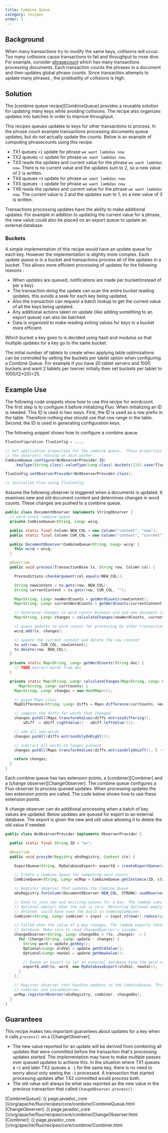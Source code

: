 ```yaml
---
title: Combine Queue
category: recipes
order: 1
---
```


## Background

When many transactions try to modify the same keys, collisions will occur.  Too many collisions
cause transactions to fail and throughput to nose dive.  For example, consider [phrasecount]
which has many transactions processing documents.  Each transaction counts the phrases in a document
and then updates global phrase counts.  Since transaction attempts to update many phrases
, the probbaility of collisions is high.

## Solution

The [combine queue recipe][CombineQueue] provides a reusable solution for updating many keys while
avoiding collisions.  The recipe also organizes updates into batches in order to improve throughput.

This recipes queues updates to keys for other transactions to process. In the phrase count example
transactions processing documents queue updates, but do not actually update the counts.  Below is an
example of computing phrasecounts using this recipe.

 * TX1 queues `+1` update  for phrase `we want lambdas now`
 * TX2 queues `+1` update  for phrase `we want lambdas now`
 * TX3 reads the updates and current value for the phrase `we want lambdas now`.  There is no current value and the updates sum to 2, so a new value of 2 is written.
 * TX4 queues `+2` update  for phrase `we want lambdas now`
 * TX5 queues `-1` update  for phrase `we want lambdas now`
 * TX6 reads the updates and current value for the phrase `we want lambdas now`.  The current value is 2 and the updates sum to 1, so a new value of 3 is written.

Transactions processing updates have the ability to make additional updates.
For example in addition to updating the current value for a phrase, the new
value could also be placed on an export queue to update an external database.

### Buckets

A simple implementation of this recipe would have an update queue for each key.  However the
implementation is slightly more complex.  Each update queue is in a bucket and transactions process
all of the updates in a bucket.  This allows more efficient processing of updates for the following
reasons :

 * When updates are queued, notifications are made per bucket(instead of per a key).
 * The transaction doing the update can scan the entire bucket reading updates, this avoids a seek for each key being updated.
 * Also the transaction can request a batch lookup to get the current value of all the keys being updated.
 * Any additional actions taken on update (like adding something to an export queue) can also be batched.
 * Data is organized to make reading exiting values for keys in a bucket more efficient.

Which bucket a key goes to is decided using hash and modulus so that multiple updates for a key go
to the same bucket.

The initial number of tablets to create when applying table optimizations can be controlled by
setting the buckets per tablet option when configuring a Combine Queue.  For example if you
have 20 tablet servers and 1000 buckets and want 2 tablets per tserver initially then set buckets
per tablet to 1000/(2*20)=25.

## Example Use

The following code snippets show how to use this recipe for wordcount.  The first step is to
configure it before initializing Fluo.  When initializing an ID is needed.  This ID is used in two
ways.  First, the ID is used as a row prefix in the table.  Therefore nothing else should use that
row range in the table.  Second, the ID is used in generating configuration keys.

The following snippet shows how to configure a combine queue.

```java
FluoConfiguration fluoConfig = ...;

// Set application properties for the combine queue.  These properties are read later by
// the observers running on each worker.
CombineQueue.configure(WcObserverProvider.ID)
    .keyType(String.class).valueType(Long.class).buckets(119).save(fluoConfig);

fluoConfig.setObserverProvider(WcObserverProvider.class);

// initialize Fluo using fluoConfig
```

Assume the following observer is triggered when a documents is updated.  It examines new
and old document content and determines changes in word counts.  These changes are pushed to a
combine queue.

```java
public class DocumentObserver implements StringObserver {
  // word count combine queue
  private CombineQueue<String, Long> wccq;

  public static final Column NEW_COL = new Column("content", "new");
  public static final Column CUR_COL = new Column("content", "current");

  public DocumentObserver(CombineQueue<String, Long> wccq) {
    this.wccq = wccq;
  }

  @Override
  public void process(TransactionBase tx, String row, Column col) {

    Preconditions.checkArgument(col.equals(NEW_COL));

    String newContent = tx.gets(row, NEW_COL);
    String currentContent = tx.gets(row, CUR_COL, "");

    Map<String, Long> newWordCounts = getWordCounts(newContent);
    Map<String, Long> currentWordCounts = getWordCounts(currentContent);

    // determine changes in word counts between old and new document content
    Map<String, Long> changes = calculateChanges(newWordCounts, currentWordCounts);

    // queue updates to word counts for processing by other transactions
    wccq.add(tx, changes);

    // update the current content and delete the new content
    tx.set(row, CUR_COL, newContent);
    tx.delete(row, NEW_COL);
  }

  private static Map<String, Long> getWordCounts(String doc) {
    // TODO extract words from doc
  }

  private static Map<String, Long> calculateChanges(Map<String, Long> newCounts,
      Map<String, Long> currCounts) {
    Map<String, Long> changes = new HashMap<>();

    // guava Maps class
    MapDifference<String, Long> diffs = Maps.difference(currCounts, newCounts);

    // compute the diffs for words that changed
    changes.putAll(Maps.transformValues(diffs.entriesDiffering(),
        vDiff -> vDiff.rightValue() - vDiff.leftValue()));

    // add all new words
    changes.putAll(diffs.entriesOnlyOnRight());

    // subtract all words no longer present
    changes.putAll(Maps.transformValues(diffs.entriesOnlyOnLeft(), l -> l * -1));

    return changes;
  }
}
```

Each combine queue has two extension points, a [combiner][Combiner] and a [change
observer][ChangeObserver].  The combine queue configures a Fluo observer to process queued
updates.  When processing updates the two extension points are called.  The code below shows
how to use these extension points.

A change observer can do additional processing when a batch of key values are updated.  Below
updates are queued for export to an external database.  The export is given the new and old value
allowing it to delete the old value if needed.

```java
public class WcObserverProvider implements ObserverProvider {

  public static final String ID = "wc";

  @Override
  public void provide(Registry obsRegistry, Context ctx) {

    ExportQueue<String, MyDatabaseExport> exportQ = createExportQueue(ctx);

    // Create a combine queue for computing word counts.
    CombineQueue<String, Long> wcMap = CombineQueue.getInstance(ID, ctx.getAppConfiguration());

    // Register observer that updates the Combine Queue
    obsRegistry.forColumn(DocumentObserver.NEW_COL, STRONG).useObserver(new DocumentObserver(wcMap));

    // Used to join new and existing values for a key. The lambda sums all values and returns
    // Optional.empty() when the sum is zero. Returning Optional.empty() causes the key/value to be
    // deleted. Could have used the built in SummingCombiner.
    Combiner<String, Long> combiner = input -> input.stream().reduce(Long::sum).filter(l -> l != 0);

    // Called when the value of a key changes. The lambda exports these changes to an external
    // database. Make sure to read ChangeObserver's javadoc.
    ChangeObserver<String, Long> changeObs = (tx, changes) -> {
      for (Change<String, Long> update : changes) {
        String word = update.getKey();
        Optional<Long> oldVal = update.getOldValue();
        Optional<Long> newVal = update.getNewValue();

        // Queue an export to let an external database know the word count has changed.
        exportQ.add(tx, word, new MyDatabaseExport(oldVal, newVal));
      }
    };

    // Register observer that handles updates to the CombineQueue. This observer will use the
    // combiner and valueObserver.
    wcMap.registerObserver(obsRegistry, combiner, changeObs);
  }
}
```

## Guarantees

This recipe makes two important guarantees about updates for a key when it
calls `process()` on a [ChangeObserver].

 * The new value reported for an update will be derived from combining all
   updates that were committed before the transaction that's processing updates
   started.  The implementation may have to make multiple passes over queued
   updates to achieve this.  In the situation where TX1 queues a `+1` and later
   TX2 queues a `-1` for the same key, there is no need to worry about only seeing
   the `-1` processed.  A transaction that started processing updates after TX2
   committed would process both.
 * The old value will always be what was reported as the new value in the
   previous transaction that called `ChangeObserver.process()`.

[phrasecount]: https://github.com/astralway/phrasecount
[CombineQueue]: {{ page.javadoc_core }}/org/apache/fluo/recipes/core/combine/CombineQueue.html
[ChangeObserver]: {{ page.javadoc_core }}/org/apache/fluo/recipes/core/combine/ChangeObserver.html
[Combiner]: {{ page.javadoc_core }}/org/apache/fluo/recipes/core/combine/Combiner.html
